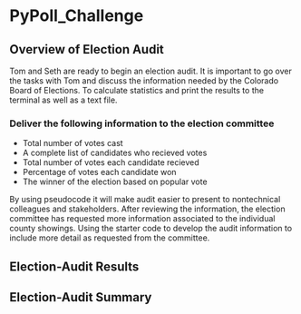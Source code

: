 # PyPoll_Challenge
## Overview of Election Audit
Tom and Seth are ready to begin an election audit.
It is important to go over the tasks with Tom and discuss the information needed by the Colorado Board of Elections. To calculate statistics and print the results to the terminal as well as a text file. 
### Deliver the following information to the election committee
- Total number of votes cast
- A complete list of candidates who recieved votes
- Total number of votes each candidate recieved
- Percentage of votes each candidate won
- The winner of the election based on popular vote

By using pseudocode it will make audit easier to present to nontechnical colleagues and stakeholders.
After reviewing the information, the election committee has requested more information associated to the individual county showings. Using the starter code to develop the audit information to include more detail as requested from the committee.

## Election-Audit Results

## Election-Audit Summary

